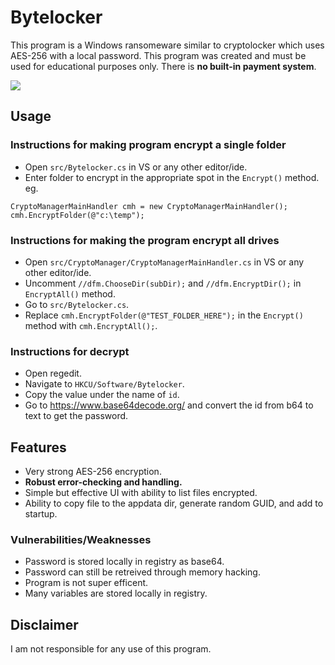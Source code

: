 # Bytelocker

This program is a Windows ransomeware similar to cryptolocker which uses AES-256 with a local password. This program was created and must be used for educational purposes only. There is **no built-in payment system**.

![](https://github.com/xp4xbox/Bytelocker/blob/master/img.png)


## Usage

### Instructions for making program encrypt a single folder
 * Open `src/Bytelocker.cs` in VS or any other editor/ide.
 * Enter folder to encrypt in the appropriate spot in the `Encrypt()` method. eg. 
 
 ```
 CryptoManagerMainHandler cmh = new CryptoManagerMainHandler();
 cmh.EncryptFolder(@"c:\temp");
 ```
 
### Instructions for making the program encrypt all drives
  * Open `src/CryptoManager/CryptoManagerMainHandler.cs` in VS or any other editor/ide.
  * Uncomment `//dfm.ChooseDir(subDir);` and `//dfm.EncryptDir();` in `EncryptAll()` method.
  * Go to `src/Bytelocker.cs`.
  * Replace `cmh.EncryptFolder(@"TEST_FOLDER_HERE");` in the `Encrypt()` method with `cmh.EncryptAll();`.
  
### Instructions for decrypt
  * Open regedit.
  * Navigate to `HKCU/Software/Bytelocker`.
  * Copy the value under the name of `id`.
  * Go to https://www.base64decode.org/ and convert the id from b64 to text to get the password.

## Features
 * Very strong AES-256 encryption.
 * **Robust error-checking and handling.**
 * Simple but effective UI with ability to list files encrypted.
 * Ability to copy file to the appdata dir, generate random GUID, and add to startup.

### Vulnerabilities/Weaknesses
 * Password is stored locally in registry as base64.
 * Password can still be retreived through memory hacking.
 * Program is not super efficent.
 * Many variables are stored locally in registry.
 
## Disclaimer

I am not responsible for any use of this program.
